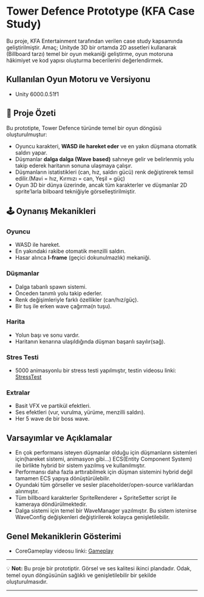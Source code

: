 # Tower Defence Prototype (KFA Case Study)

Bu proje, KFA Entertainment tarafından verilen case study kapsamında geliştirilmiştir.
Amaç; Unityde 3D bir ortamda 2D assetleri kullanarak (Billboard tarzı) temel bir oyun mekaniği geliştirme, oyun motoruna hâkimiyet ve kod yapısı oluşturma becerilerini değerlendirmek.

## Kullanılan Oyun Motoru ve Versiyonu
- Unity 6000.0.51f1

## 📌 Proje Özeti
Bu prototipte, Tower Defence türünde temel bir oyun döngüsü oluşturulmuştur:  
- Oyuncu karakteri, **WASD ile hareket eder** ve en yakın düşmana otomatik saldırı yapar.  
- Düşmanlar **dalga dalga (Wave based)** sahneye gelir ve belirlenmiş yolu takip ederek haritanın sonuna ulaşmaya çalışır.  
- Düşmanların istatistikleri (can, hız, saldırı gücü) renk değiştirerek temsil edilir.(Mavi = hız, Kırmızı = can, Yeşil = güç)
- Oyun 3D bir dünya üzerinde, ancak tüm karakterler ve düşmanlar 2D sprite’larla bilboard tekniğiyle görselleştirilmiştir.

## 🕹️ Oynanış Mekanikleri
### Oyuncu
- WASD ile hareket.  
- En yakındaki rakibe otomatik menzilli saldırı.
- Hasar alınca **I-frame** (geçici dokunulmazlık) mekaniği.

### Düşmanlar
- Dalga tabanlı spawn sistemi.
- Önceden tanımlı yolu takip ederler.
- Renk değişimleriyle farklı özellikler (can/hız/güç).
- Bir tuş ile erken wave çağırma(n tuşu).

### Harita
- Yolun başı ve sonu vardır.  
- Haritanın kenarına ulaşıldığında düşman başarılı sayılır(sağ).

### Stres Testi
- 5000 animasyonlu bir stress testi yapılmıştır, testin videosu linki:
[StressTest](https://www.youtube.com/watch?v=QTU1Qaig17Q)

### Extralar
- Basit VFX ve partikül efektleri.  
- Ses efektleri (vur, vurulma, yürüme, menzilli saldırı).  
- Her 5 wave de bir boss wave.  

## Varsayımlar ve Açıklamalar
- En çok performans isteyen düşmanlar olduğu için düşmanların sistemleri için(hareket sistemi, animasyon gibi...) ECS(Entity Component System) ile birlikte hybrid bir sistem yazılmış ve kullanılmıştır.
- Performansı daha fazla arttırabilmek için düşman sistemini hybrid değil tamamen ECS yapıya dönüştürülebilir.
- Oyundaki tüm görseller ve sesler placeholder/open-source varlıklardan alınmıştır.
- Tüm billboard karakterler SpriteRenderer + SpriteSetter script ile kameraya döndürülmektedir.
- Dalga sistemi için temel bir WaveManager yazılmıştır. Bu sistem istenirse WaveConfig değişkenleri değiştirilerek kolayca genişletilebilir.

## Genel Mekaniklerin Gösterimi
- CoreGameplay videosu linki:
[Gameplay](https://www.youtube.com/watch?v=bg7A8Sjn7iQ)

---

💡 **Not:** Bu proje bir prototiptir. Görsel ve ses kalitesi ikinci plandadır. Odak, temel oyun döngüsünün sağlıklı ve genişletilebilir bir şekilde oluşturulmasıdır.

---

